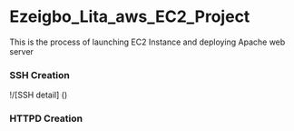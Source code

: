 # Ezeigbo_Lita_aws_EC2_Project
This is the process of launching EC2 Instance and deploying Apache web server
### SSH Creation
!/[SSH detail] ()
### HTTPD Creation

